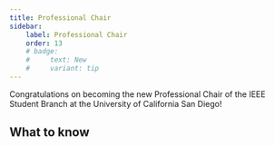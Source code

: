 ```yaml
---
title: Professional Chair
sidebar:
    label: Professional Chair
    order: 13
    # badge:
    #     text: New
    #     variant: tip
---
```


Congratulations on becoming the new Professional Chair of the IEEE Student Branch at the University of California San Diego!

## What to know
